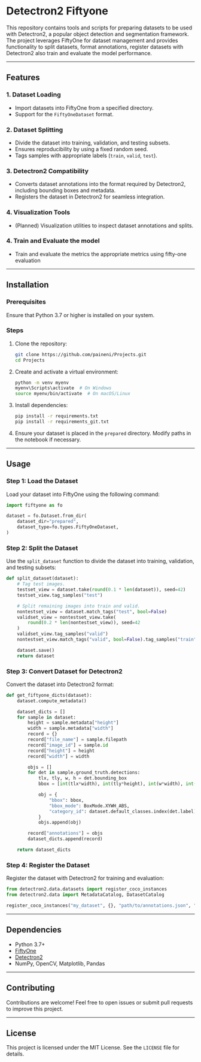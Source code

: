 # Detectron2 Fiftyone

This repository contains tools and scripts for preparing datasets to be used with Detectron2, a popular object detection and segmentation framework. The project leverages FiftyOne for dataset management and provides functionality to split datasets, format annotations, register datasets with Detectron2 also train and evaluate the model performance.

---

## Features

### 1. Dataset Loading
- Import datasets into FiftyOne from a specified directory.
- Support for the `FiftyOneDataset` format.

### 2. Dataset Splitting
- Divide the dataset into training, validation, and testing subsets.
- Ensures reproducibility by using a fixed random seed.
- Tags samples with appropriate labels (`train`, `valid`, `test`).

### 3. Detectron2 Compatibility
- Converts dataset annotations into the format required by Detectron2, including bounding boxes and metadata.
- Registers the dataset in Detectron2 for seamless integration.

### 4. Visualization Tools
- (Planned) Visualization utilities to inspect dataset annotations and splits.

### 4. Train and Evaluate the model
- Train and evaluate the metrics the appropriate metrics using fifty-one evaluation
---

## Installation

### Prerequisites
Ensure that Python 3.7 or higher is installed on your system.

### Steps
1. Clone the repository:
   ```bash
   git clone https://github.com/paineni/Projects.git
   cd Projects
   ```

2. Create and activate a virtual environment:
   ```bash
   python -m venv myenv
   myenv\Scripts\activate  # On Windows
   source myenv/bin/activate  # On macOS/Linux
   ```

3. Install dependencies:
   ```bash
   pip install -r requirements.txt
   pip install -r requirements_git.txt
   ```

4. Ensure your dataset is placed in the `prepared` directory. Modify paths in the notebook if necessary.

---

## Usage

### Step 1: Load the Dataset
Load your dataset into FiftyOne using the following command:
```python
import fiftyone as fo

dataset = fo.Dataset.from_dir(
    dataset_dir="prepared",
    dataset_type=fo.types.FiftyOneDataset,
)
```

### Step 2: Split the Dataset
Use the `split_dataset` function to divide the dataset into training, validation, and testing subsets:
```python
def split_dataset(dataset):
    # Tag test images.
    testset_view = dataset.take(round(0.1 * len(dataset)), seed=42)
    testset_view.tag_samples("test")

    # Split remaining images into train and valid.
    nontestset_view = dataset.match_tags("test", bool=False)
    validset_view = nontestset_view.take(
        round(0.2 * len(nontestset_view)), seed=42
    )
    validset_view.tag_samples("valid")
    nontestset_view.match_tags("valid", bool=False).tag_samples("train")

    dataset.save()
    return dataset
```

### Step 3: Convert Dataset for Detectron2
Convert the dataset into Detectron2 format:
```python
def get_fiftyone_dicts(dataset):
    dataset.compute_metadata()

    dataset_dicts = []
    for sample in dataset:
        height = sample.metadata["height"]
        width = sample.metadata["width"]
        record = {}
        record["file_name"] = sample.filepath
        record["image_id"] = sample.id
        record["height"] = height
        record["width"] = width

        objs = []
        for det in sample.ground_truth.detections:
            tlx, tly, w, h = det.bounding_box
            bbox = [int(tlx*width), int(tly*height), int(w*width), int(h*height)]

            obj = {
                "bbox": bbox,
                "bbox_mode": BoxMode.XYWH_ABS,
                "category_id": dataset.default_classes.index(det.label),
            }
            objs.append(obj)

        record["annotations"] = objs
        dataset_dicts.append(record)

    return dataset_dicts
```

### Step 4: Register the Dataset
Register the dataset with Detectron2 for training and evaluation:
```python
from detectron2.data.datasets import register_coco_instances
from detectron2.data import MetadataCatalog, DatasetCatalog

register_coco_instances("my_dataset", {}, "path/to/annotations.json", "path/to/images")
```

---

## Dependencies
- Python 3.7+
- [FiftyOne](https://voxel51.com/fiftyone/)
- [Detectron2](https://github.com/facebookresearch/detectron2)
- NumPy, OpenCV, Matplotlib, Pandas


---

## Contributing
Contributions are welcome! Feel free to open issues or submit pull requests to improve this project.

---

## License
This project is licensed under the MIT License. See the `LICENSE` file for details.

